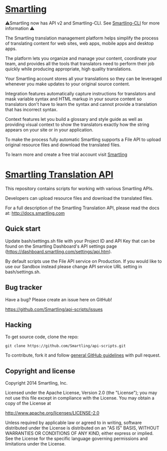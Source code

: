 [Smartling](http://www.smartling.com)
=================

:warning:Smartling now has API v2 and Smartling-CLI.  See [Smartling-CLI](https://help.smartling.com/hc/en-us/articles/360010021833-CLI-Overview) for more information :warning:

The Smartling translation management platform helps simplify the process of translating content for web sites, web apps, mobile apps and desktop apps.

The platform lets you organize and manage your content, coordinate your team, and provides all the tools that translators need to perform their job quickly while producing appropriate, high quality translations.

Your Smartling account stores all your translations so they can be leveraged whenever you make updates to your original source content.  

Integration features automatically capture instructions for translators and mask variable syntax and HTML markup in your source content so translators don't have to learn the syntax and cannot provide a translation that has incorrect syntax.

Context features let you build a glossary and style guide as well as providing visual context to show the translators exactly how the string appears on your site or in your application.

To make the process fully automatic Smartling supports a File API to upload original resource files and download the translated files.

To learn more and create a free trial account visit [Smartling](https://www.smartling.com/pricing)

[Smartling Translation API](http://docs.smartling.com)
=================

This repository contains scripts for working with various Smartling APIs.

Developers can upload resource files and download the translated files.

For a full description of the Smartling Translation API, please read the docs at: http://docs.smartling.com


Quick start
-----------

Update bash/settings.sh file with your Project ID and API Key that can be found on the Smartling Dashboard's API settings page (https://dashboard.smartling.com/settings/api.htm).

By default scripts use the File API service on Production. If you would like to use our Sandbox instead please change API service URL setting in bash/settings.sh.


Bug tracker
-----------

Have a bug? Please create an issue here on GitHub!

https://github.com/Smartling/api-scripts/issues


Hacking
-------

To get source code, clone the repo:

`git clone https://github.com/Smartling/api-scripts.git`

To contribute, fork it and follow [general GitHub guidelines](https://help.github.com/articles/fork-a-repo/) with pull request.


Copyright and license
---------------------

Copyright 2014 Smartling, Inc.

Licensed under the Apache License, Version 2.0 (the "License");
you may not use this file except in compliance with the License.
You may obtain a copy of the License at

   http://www.apache.org/licenses/LICENSE-2.0

Unless required by applicable law or agreed to in writing, software
distributed under the License is distributed on an "AS IS" BASIS,
WITHOUT WARRANTIES OR CONDITIONS OF ANY KIND, either express or implied.
See the License for the specific language governing permissions and
limitations under the License.

